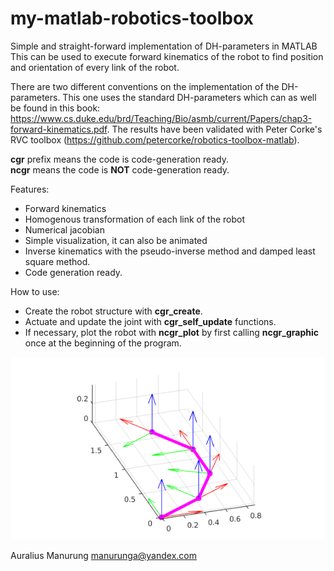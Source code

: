 # my-matlab-robotics-toolbox

Simple and straight-forward implementation of DH-parameters in MATLAB  
This can be used to execute forward kinematics of the robot to find position and orientation of every link of the robot.  

There are two different conventions on the implementation of the DH-parameters. This one uses the standard DH-parameters which can as well be found in this book: https://www.cs.duke.edu/brd/Teaching/Bio/asmb/current/Papers/chap3-forward-kinematics.pdf. The results have been validated with Peter Corke's RVC toolbox (https://github.com/petercorke/robotics-toolbox-matlab).

**cgr** prefix means the code is code-generation ready.    
**ncgr** means the code is **NOT** code-generation ready.

Features:  
* Forward kinematics
* Homogenous transformation of each link of the robot
* Numerical jacobian
* Simple visualization, it can also be animated
* Inverse kinematics with the pseudo-inverse method and damped least square method.
* Code generation ready.

How to use:
* Create the robot structure with **cgr_create**.
* Actuate and update the joint with **cgr_self_update** functions.
* If necessary, plot the robot with **ncgr_plot** by first calling **ncgr_graphic** once at the beginning of the program.

![Screenshot][sshot]

[sshot]: https://raw.githubusercontent.com/auralius/matlab-dh-parameters/master/sshot.png "Screenshot"

Auralius Manurung 
manurunga@yandex.com
